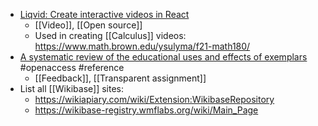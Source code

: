 - [Liqvid: Create interactive videos in React](https://liqvidjs.org/)
	- [[Video]], [[Open source]]
	- Used in creating [[Calculus]] videos: https://www.math.brown.edu/ysulyma/f21-math180/
- [A systematic review of the educational uses and effects of exemplars](https://www.tandfonline.com/doi/abs/10.1080/02602938.2021.2011134?forwardService=showFullText&tokenAccess=XUXEU5H9DPXBZNJDENVS&tokenDomain=eprints&doi=10.1080%2F02602938.2021.2011134&doi=10.1080%2F02602938.2021.2011134&doi=10.1080%2F02602938.2021.2011134&target=10.1080%2F02602938.2021.2011134&journalCode=caeh20) #openaccess #reference
	- [[Feedback]], [[Transparent assignment]]
- List all [[Wikibase]] sites:
	- https://wikiapiary.com/wiki/Extension:WikibaseRepository
	- https://wikibase-registry.wmflabs.org/wiki/Main_Page